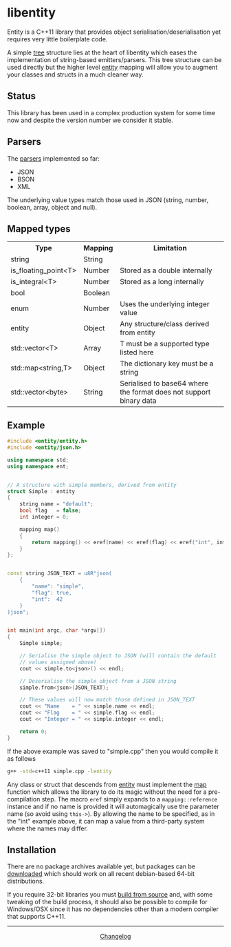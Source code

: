 libentity
=========

Entity is a C++11 library that provides object serialisation/deserialisation 
yet requires very little boilerplate code.

A simple [tree](https://github.com/emergent-design/libentity/wiki/Tree) 
structure lies at the heart of libentity which eases the implementation 
of string-based emitters/parsers. This tree structure can be used directly but 
the higher level [entity](https://github.com/emergent-design/libentity/wiki/Entity) 
mapping will allow you to augment your classes and structs in a much cleaner way.


Status
------

This library has been used in a complex production system for some time now and despite
the version number we consider it stable.


Parsers
-------

The [parsers](https://github.com/emergent-design/libentity/wiki/Parsers) implemented 
so far:

* JSON
* BSON
* XML

The underlying value types match those used in JSON (string, number, boolean, 
array, object and null).


Mapped types
------------

<table>
	<tr><th>Type</th><th>Mapping</th><th>Limitation</tr>
	<tr><td>string</td><td>String</td><td></td></tr>
	<tr><td>is_floating_point&lt;T&gt;</td><td>Number</td><td>Stored as a double internally</td></tr>
	<tr><td>is_integral&lt;T&gt;</td><td>Number</td><td>Stored as a long internally</td></tr>
	<tr><td>bool</td><td>Boolean</td><td></td></tr>
	<tr><td>enum</td><td>Number</td><td>Uses the underlying integer value</td></tr>
	<tr><td>entity</td><td>Object</td><td>Any structure/class derived from entity</td></tr>
	<tr><td>std::vector&lt;T&gt;</td><td>Array</td><td>T must be a supported type listed here</td></tr>
	<tr><td>std::map&lt;string,T&gt;</td><td>Object</td><td>The dictionary key must be a string</td></tr>
	<tr><td>std::vector&lt;byte&gt;</td><td>String</td><td>Serialised to base64 where the format does not support binary data</td></tr>
</table>


Example
-------

```cpp
#include <entity/entity.h>
#include <entity/json.h>

using namespace std;
using namespace ent;


// A structure with simple members, derived from entity
struct Simple : entity
{
	string name	= "default";
	bool flag	= false;
	int integer = 0;

	mapping map()
	{
		return mapping() << eref(name) << eref(flag) << eref("int", integer);
	}
};


const string JSON_TEXT = u8R"json(
	{
		"name": "simple",
		"flag": true,
		"int":  42
	}
)json";


int main(int argc, char *argv[])
{
	Simple simple;

	// Serialise the simple object to JSON (will contain the default
	// values assigned above)
	cout << simple.to<json>() << endl;

	// Deserialise the simple object from a JSON string
	simple.from<json>(JSON_TEXT);

	// These values will now match those defined in JSON_TEXT
	cout << "Name    = " << simple.name << endl;
	cout << "Flag    = " << simple.flag << endl;
	cout << "Integer = " << simple.integer << endl;

	return 0;
}
```

If the above example was saved to "simple.cpp" then you would compile it as follows

```bash
g++ -std=c++11 simple.cpp -lentity
```

Any class or struct that descends from 
[entity](https://github.com/emergent-design/libentity/wiki/Entity) 
must implement the 
[map](https://github.com/emergent-design/libentity/wiki/Entity#map) 
function which allows the library to do its magic without the need for a 
pre-compilation step. The macro ```eref``` simply expands to a 
```mapping::reference``` instance and if no name is provided it will
automagically use the parameter name (so avoid using ```this->```).
By allowing the name to be specified, as in the "int" example above, it can map a 
value from a third-party system where the names may differ.


Installation
------------

There are no package archives available yet, but packages can be 
[downloaded](http://downloads.emergent-design.co.uk/libentity) which should work
on all recent debian-based 64-bit distributions.

If you require 32-bit libraries you must 
[build from source](https://github.com/emergent-design/libentity/wiki/Building-from-source) 
and, with some tweaking of the build process, it should also be possible to 
compile for Windows/OSX since it has no dependencies other than a modern compiler 
that supports C++11.

---

<div style="text-align:center">
	<a href="https://github.com/emergent-design/libentity/blob/master/packages/debian/changelog">
		Changelog
	</a>
</div>
